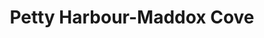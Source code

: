 ---
title: Petty Harbour-Maddox Cove
url: /petty-harbour-maddox-cove/
latitude: 47.464
longitude: -52.712
---